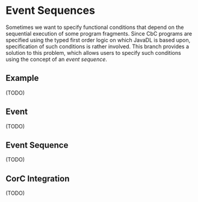 # Event Sequences
Sometimes we want to specify functional conditions that depend on the sequential execution of some program fragments. Since CbC programs are specified using the typed first order logic on which JavaDL is based upon, specification of such conditions is rather involved. This branch provides a solution to this problem, which allows users to specify such conditions using the concept of an *event sequence*.

## Example
(TODO)

## Event
(TODO)

## Event Sequence
(TODO)

## CorC Integration
(TODO)

